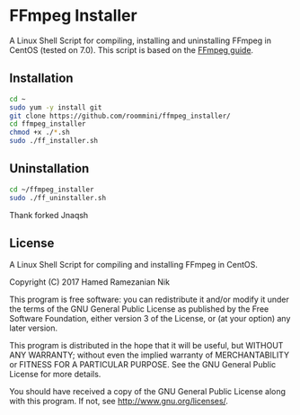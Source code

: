 # FFmpeg Installer

A Linux Shell Script for compiling, installing and uninstalling FFmpeg in CentOS (tested on 7.0). This script is based on the [FFmpeg guide](https://trac.ffmpeg.org/wiki/CompilationGuide/Centos).


## Installation

````sh
cd ~
sudo yum -y install git
git clone https://github.com/roommini/ffmpeg_installer/
cd ffmpeg_installer
chmod +x ./*.sh
sudo ./ff_installer.sh
````

## Uninstallation

````sh
cd ~/ffmpeg_installer
sudo ./ff_uninstaller.sh
````

Thank forked Jnaqsh 

## License

A Linux Shell Script for compiling and installing FFmpeg in CentOS.

Copyright (C) 2017 Hamed Ramezanian Nik 

This program is free software: you can redistribute it and/or modify
it under the terms of the GNU General Public License as published by
the Free Software Foundation, either version 3 of the License, or
(at your option) any later version.

This program is distributed in the hope that it will be useful,
but WITHOUT ANY WARRANTY; without even the implied warranty of
MERCHANTABILITY or FITNESS FOR A PARTICULAR PURPOSE.  See the
GNU General Public License for more details.

You should have received a copy of the GNU General Public License
along with this program.  If not, see <http://www.gnu.org/licenses/>.
